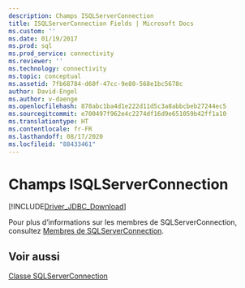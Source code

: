 ```yaml
---
description: Champs ISQLServerConnection
title: ISQLServerConnection Fields | Microsoft Docs
ms.custom: ''
ms.date: 01/19/2017
ms.prod: sql
ms.prod_service: connectivity
ms.reviewer: ''
ms.technology: connectivity
ms.topic: conceptual
ms.assetid: 7fb68784-d60f-47cc-9e80-568e1bc5678c
author: David-Engel
ms.author: v-daenge
ms.openlocfilehash: 878abc1ba4d1e222d11d5c3a8abbcbeb27244ec5
ms.sourcegitcommit: e700497f962e4c2274df16d9e651059b42ff1a10
ms.translationtype: HT
ms.contentlocale: fr-FR
ms.lasthandoff: 08/17/2020
ms.locfileid: "88433461"
---
```

# <a name="isqlserverconnection-fields"></a>Champs ISQLServerConnection
[!INCLUDE[Driver_JDBC_Download](../../../includes/driver_jdbc_download.md)]

  Pour plus d’informations sur les membres de SQLServerConnection, consultez [Membres de SQLServerConnection](../../../connect/jdbc/reference/sqlserverconnection-members.md).  
  
## <a name="see-also"></a>Voir aussi  
 [Classe SQLServerConnection](../../../connect/jdbc/reference/sqlserverconnection-class.md)  
  
  
